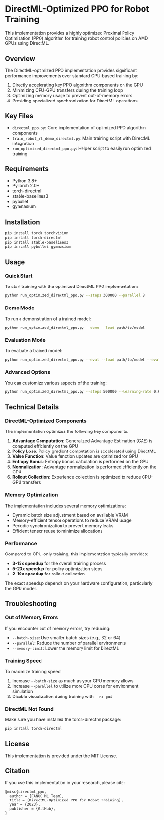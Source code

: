# DirectML-Optimized PPO for Robot Training

This implementation provides a highly optimized Proximal Policy Optimization (PPO) algorithm for training robot control policies on AMD GPUs using DirectML.

## Overview

The DirectML-optimized PPO implementation provides significant performance improvements over standard CPU-based training by:

1. Directly accelerating key PPO algorithm components on the GPU
2. Minimizing CPU-GPU transfers during the training loop
3. Optimizing memory usage to prevent out-of-memory errors
4. Providing specialized synchronization for DirectML operations

## Key Files

- `directml_ppo.py`: Core implementation of optimized PPO algorithm components
- `train_robot_rl_demo_directml.py`: Main training script with DirectML integration
- `run_optimized_directml_ppo.py`: Helper script to easily run optimized training

## Requirements

- Python 3.8+
- PyTorch 2.0+
- torch-directml
- stable-baselines3
- pybullet
- gymnasium

## Installation

```bash
pip install torch torchvision
pip install torch-directml
pip install stable-baselines3
pip install pybullet gymnasium
```

## Usage

### Quick Start

To start training with the optimized DirectML PPO implementation:

```bash
python run_optimized_directml_ppo.py --steps 300000 --parallel 8
```

### Demo Mode

To run a demonstration of a trained model:

```bash
python run_optimized_directml_ppo.py --demo --load path/to/model
```

### Evaluation Mode

To evaluate a trained model:

```bash
python run_optimized_directml_ppo.py --eval --load path/to/model --eval-episodes 10
```

### Advanced Options

You can customize various aspects of the training:

```bash
python run_optimized_directml_ppo.py --steps 500000 --learning-rate 0.0005 --batch-size 128 --memory-limit 1024 --parallel 16
```

## Technical Details

### DirectML-Optimized Components

The implementation optimizes the following key components:

1. **Advantage Computation**: Generalized Advantage Estimation (GAE) is computed efficiently on the GPU
2. **Policy Loss**: Policy gradient computation is accelerated using DirectML
3. **Value Function**: Value function updates are optimized for GPU
4. **Entropy Bonus**: Entropy bonus calculation is performed on the GPU
5. **Normalization**: Advantage normalization is performed efficiently on the GPU
6. **Rollout Collection**: Experience collection is optimized to reduce CPU-GPU transfers

### Memory Optimization

The implementation includes several memory optimizations:

- Dynamic batch size adjustment based on available VRAM
- Memory-efficient tensor operations to reduce VRAM usage
- Periodic synchronization to prevent memory leaks
- Efficient tensor reuse to minimize allocations

### Performance

Compared to CPU-only training, this implementation typically provides:

- **3-15x speedup** for the overall training process
- **5-20x speedup** for policy optimization steps
- **2-10x speedup** for rollout collection

The exact speedup depends on your hardware configuration, particularly the GPU model.

## Troubleshooting

### Out of Memory Errors

If you encounter out of memory errors, try reducing:
- `--batch-size`: Use smaller batch sizes (e.g., 32 or 64)
- `--parallel`: Reduce the number of parallel environments
- `--memory-limit`: Lower the memory limit for DirectML

### Training Speed

To maximize training speed:

1. Increase `--batch-size` as much as your GPU memory allows
2. Increase `--parallel` to utilize more CPU cores for environment simulation
3. Disable visualization during training with `--no-gui`

### DirectML Not Found

Make sure you have installed the torch-directml package:

```bash
pip install torch-directml
```

## License

This implementation is provided under the MIT License.

## Citation

If you use this implementation in your research, please cite:

```
@misc{directml_ppo,
  author = {FANUC ML Team},
  title = {DirectML-Optimized PPO for Robot Training},
  year = {2023},
  publisher = {GitHub},
}
``` 